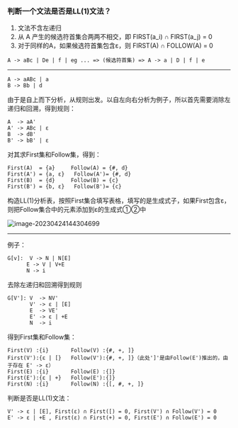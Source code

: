 ### 判断一个文法是否是LL(1)文法？

1. 文法不含左递归
2. 从 A 产生的候选符首集合两两不相交，即 FIRST(a_i) ∩ FIRST(a_j) = 0
3. 对于同样的A，如果候选符首集包含ε，则 FIRST(A) ∩ FOLLOW(A) = 0

~~~
A -> aBc | De | f | eg ... => (候选符首集) => A -> a | D | f | e
~~~



------

~~~
A -> aABc | a
B -> Bb | d
~~~

由于是自上而下分析，从规则出发。以自左向右分析为例子，所以首先需要消除左递归和回溯，得到规则：

~~~
A  -> aA'
A' -> ABc | ε
B  -> dB'
B' -> bB' | ε
~~~

对其求First集和Follow集，得到：

~~~
First(A)  = {a}		Follow(A) = {#, d}
First(A') = {a, ε}	 Follow(A')= {#, d}
First(B)  = {d}		Follow(B) = {c}
First(B') = {b, ε}	 Follow(B')= {c}
~~~

构造LL(1)分析表，按照First集合填写表格，填写的是生成式子，如果First包含ε，则把Follow集合中的元素添加到ε的生成式①②中

![image-20230424144304699](.\img\image-20230424144304699.png)

------

例子：

 ~~~
G[v]:  V -> N | N[E]
       E -> V | V+E
       N -> i
 ~~~

去除左递归和回溯得到规则

~~~
G[V']: V  -> NV'
       V' -> ε | [E]
       E  -> VE'
       E' -> ε | +E
       N  -> i
~~~

得到First集和Follow集：

~~~
First(V) :{i}		Follow(V) :{#, +, ]}
First(V'):{ε | [}	Follow(V'):{#, +, ]}（此处']'是由Follow(E')推出的，由于存在 E' -> ε）
First(E) :{i}		Follow(E) :{]}
First(E'):{ε | +}	Follow(E'):{]}
First(N) :{i}		Follow(N) :{[, #, +, ]}
~~~

判断是否是LL(1)文法：

~~~
V' -> ε | [E], First(ε) ∩ First([) = 0, First(V') ∩ Follow(V') = 0
E' -> ε | +E , First(ε) ∩ First(+) = 0, First(E') ∩ Follow(E') = 0
~~~

